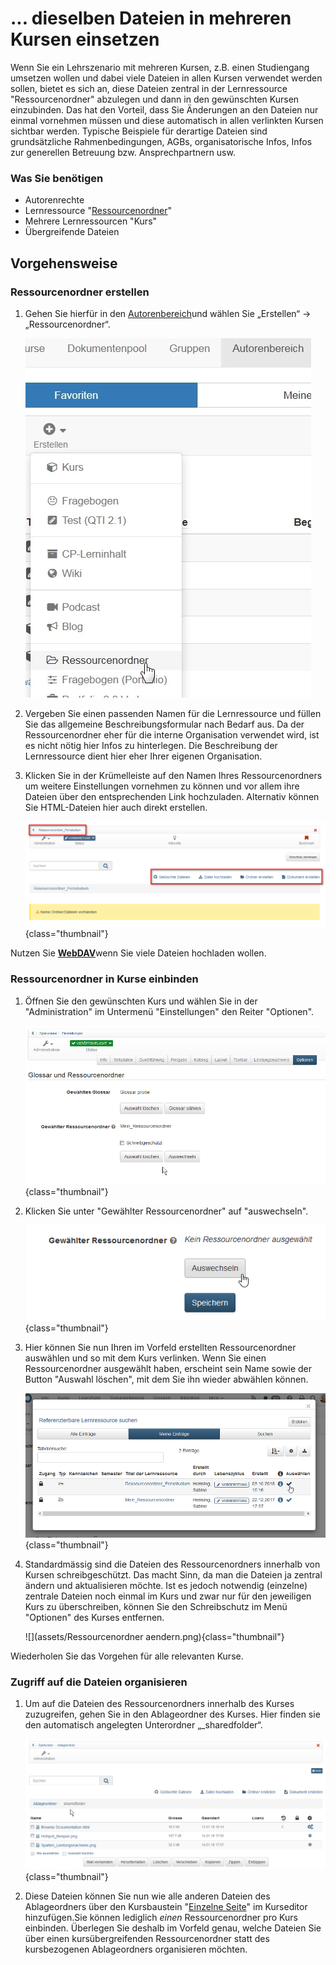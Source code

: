# ... dieselben Dateien in mehreren Kursen einsetzen

Wenn Sie ein Lehrszenario mit mehreren Kursen, z.B. einen Studiengang umsetzen
wollen und dabei viele Dateien in allen Kursen verwendet werden sollen, bietet
es sich an, diese Dateien zentral in der Lernressource "Ressourcenordner"
abzulegen und dann in den gewünschten Kursen einzubinden. Das hat den Vorteil,
dass Sie Änderungen an den Dateien nur einmal vornehmen müssen und diese
automatisch in allen verlinkten Kursen sichtbar werden. Typische Beispiele für
derartige Dateien sind grundsätzliche Rahmenbedingungen, AGBs,
organisatorische Infos, Infos zur generellen Betreuung bzw. Ansprechpartnern
usw.

### Was Sie benötigen

* Autorenrechte
* Lernressource "[Ressourcenordner](../course_create/Course_Settings.de.md)"
* Mehrere Lernressourcen "Kurs"
* Übergreifende Dateien

## Vorgehensweise

### Ressourcenordner erstellen  

1. Gehen Sie hierfür in den [Autorenbereich](../authoring/index.de.md)und wählen Sie
„Erstellen“ -> „Ressourcenordner“.

    ![erstellen ressource](assets/Ressourcenordner_erstellen.jpg)  
  
2. Vergeben Sie einen passenden Namen für die Lernressource und füllen Sie das
allgemeine Beschreibungsformular nach Bedarf aus. Da der Ressourcenordner eher für die interne Organisation verwendet wird, ist es nicht nötig hier Infos zu hinterlegen. Die Beschreibung der Lernressource
dient hier eher Ihrer eigenen Organisation.  
  
3. Klicken Sie in der Krümelleiste auf den Namen Ihres Ressourcenordners um
weitere Einstellungen vornehmen zu können und vor allem ihre Dateien über den
entsprechenden Link hochzuladen. Alternativ können Sie HTML-Dateien hier auch
direkt erstellen.

    ![](assets/13_dieselben_Dateien.png){class="thumbnail"}

Nutzen Sie [**WebDAV**](../supported_tech/Using_WebDAV.de.md)wenn Sie viele Dateien hochladen
wollen.  
  
### Ressourcenordner in Kurse einbinden  

1. Öffnen Sie den gewünschten Kurs und wählen Sie in der "Administration" im
Untermenü "Einstellungen" den Reiter "Optionen".

    ![](assets/13_dieselben_Dateien_einbinden.png){class="thumbnail"}
  
2. Klicken Sie unter "Gewählter Ressourcenordner" auf "auswechseln".

    ![](assets/Ressourcenordner_wechseln.png){class="thumbnail"}  
  
3. Hier können Sie nun Ihren im Vorfeld erstellten Ressourcenordner auswählen und
so mit dem Kurs verlinken. Wenn Sie einen Ressourcenordner ausgewählt haben, erscheint sein Name sowie
der Button "Auswahl löschen", mit dem Sie ihn wieder abwählen können.

    ![](assets/referenzierbaren_Ressourcenordner_suchen.png){class="thumbnail"}
  
4. Standardmässig sind die Dateien des Ressourcenordners innerhalb von Kursen
schreibgeschützt. Das macht Sinn, da man die Dateien ja zentral ändern und
aktualisieren möchte. Ist es jedoch notwendig (einzelne) zentrale Dateien noch
einmal im Kurs und zwar nur für den jeweiligen Kurs zu überschreiben, können
Sie den Schreibschutz im Menü "Optionen" des Kurses entfernen.

    ![](assets/Ressourcenordner aendern.png){class="thumbnail"}  
  
Wiederholen Sie das Vorgehen für alle relevanten Kurse.

### Zugriff auf die Dateien organisieren  

1. Um auf die Dateien des Ressourcenordners innerhalb des Kurses zuzugreifen,
gehen Sie in den Ablageordner des Kurses. Hier finden sie den automatisch
angelegten Unterordner „_sharedfolder“.

    ![](assets/13_dieselben_Dateien_shared.png){class="thumbnail"}
  
2. Diese Dateien können Sie nun wie alle anderen Dateien des Ablageordners über
den Kursbaustein "[Einzelne Seite](../course_elements/Knowledge_Transfer.de.md)" im Kurseditor
hinzufügen.Sie können lediglich _einen_ Ressourcenordner pro Kurs einbinden. Überlegen
Sie deshalb im Vorfeld genau, welche Dateien Sie über einen kursübergreifenden
Ressourcenordner statt des kursbezogenen Ablageordners organisieren möchten.
